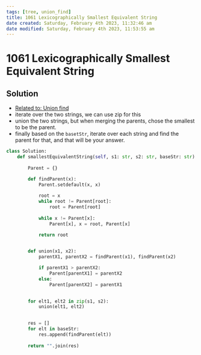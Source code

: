 ```yaml
---
tags: [tree, union_find]
title: 1061 Lexicographically Smallest Equivalent String
date created: Saturday, February 4th 2023, 11:32:46 am
date modified: Saturday, February 4th 2023, 11:53:55 am
---
```


# 1061 Lexicographically Smallest Equivalent String

## Solution

- [Related to: Union find](Algo/Tree%20&%20Graph/Tree/Union%20find.md)
- iterate over the two strings, we can use zip for this
- union the two strings, but when merging the parents, chose the smallest to be the parent.
- finally based on the `basetStr`, iterate over each string and find the parent for that, and that will be your answer.

```python
class Solution:
    def smallestEquivalentString(self, s1: str, s2: str, baseStr: str) -> str:
        
        Parent = {}

        def findParent(x):
            Parent.setdefault(x, x)
            
            root = x
            while root != Parent[root]:
                root = Parent[root]
            
            while x != Parent[x]:
                Parent[x], x = root, Parent[x]

            return root

        
        def union(x1, x2):
            parentX1, parentX2 = findParent(x1), findParent(x2)

            if parentX1 > parentX2:
                Parent[parentX1] = parentX2
            else:
                Parent[parentX2] = parentX1

        
        for elt1, elt2 in zip(s1, s2):
            union(elt1, elt2)

        
        res = []
        for elt in baseStr:
            res.append(findParent(elt))
        
        return "".join(res) 
```
